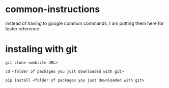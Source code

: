 # common-instructions
Instead of having to google common commands, I am putting them here for faster reference

# instaling with git
```
git clone <website URL>
```

```
cd <folder of packages you just downloaded with git>
```

```
pip install <folder of packages you just downloaded with git>
```
